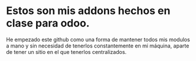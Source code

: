 <h1>Estos son mis addons hechos en clase para odoo.</h1>
<p>He empezado este github como una forma de mantener todos mis modulos
 a mano y sin necesidad de tenerlos constantemente en mi máquina, aparte de tener
 un sitio en el que tenerlos centralizados.</p>